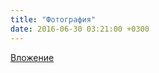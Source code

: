```yaml
---
title: "Фотография"
date: 2016-06-30 03:21:00 +0300
---
```



[Вложение](https://vk.com/photo41076938_421749733)
